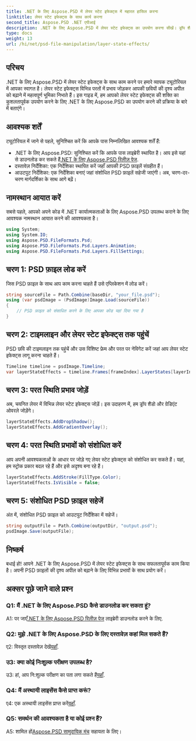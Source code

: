 ```yaml
---
title: .NET के लिए Aspose.PSD में लेयर स्टेट इफेक्ट्स में महारत हासिल करना
linktitle: लेयर स्टेट इफेक्ट्स के साथ कार्य करना
second_title: Aspose.PSD .NET एपीआई
description: .NET के लिए Aspose.PSD में लेयर स्टेट इफेक्ट्स का उपयोग करना सीखें। ड्रॉप शैडो, ग्रेडिएंट ओवरले और बहुत कुछ के साथ अपनी PSD फ़ाइलों को बेहतर बनाएं। आसान ट्यूटोरियल गाइड.
type: docs
weight: 13
url: /hi/net/psd-file-manipulation/layer-state-effects/
---
```

## परिचय
.NET के लिए Aspose.PSD में लेयर स्टेट इफेक्ट्स के साथ काम करने पर हमारे व्यापक ट्यूटोरियल में आपका स्वागत है। लेयर स्टेट इफेक्ट्स विभिन्न परतों में प्रभाव जोड़कर आपकी छवियों की दृश्य अपील को बढ़ाने में महत्वपूर्ण भूमिका निभाते हैं। इस गाइड में, हम आपको लेयर स्टेट इफेक्ट्स की शक्ति का कुशलतापूर्वक उपयोग करने के लिए .NET के लिए Aspose.PSD का उपयोग करने की प्रक्रिया के बारे में बताएंगे।
## आवश्यक शर्तें
ट्यूटोरियल में जाने से पहले, सुनिश्चित करें कि आपके पास निम्नलिखित आवश्यक शर्तें हैं:
-  .NET के लिए Aspose.PSD: सुनिश्चित करें कि आपके पास लाइब्रेरी स्थापित है। आप इसे यहां से डाउनलोड कर सकते हैं[.NET के लिए Aspose.PSD रिलीज़ पेज](https://releases.aspose.com/psd/net/).
- दस्तावेज़ निर्देशिका: एक निर्देशिका स्थापित करें जहाँ आपकी PSD फ़ाइलें संग्रहीत हैं।
- आउटपुट निर्देशिका: एक निर्देशिका बनाएं जहां संशोधित PSD फ़ाइलें सहेजी जाएंगी।
अब, चरण-दर-चरण मार्गदर्शिका के साथ आगे बढ़ें।
## नामस्थान आयात करें
सबसे पहले, आपको अपने कोड में .NET कार्यात्मकताओं के लिए Aspose.PSD उपलब्ध कराने के लिए आवश्यक नामस्थान आयात करने की आवश्यकता है।
```csharp
using System;
using System.IO;
using Aspose.PSD.FileFormats.Psd;
using Aspose.PSD.FileFormats.Psd.Layers.Animation;
using Aspose.PSD.FileFormats.Psd.Layers.FillSettings;
```
## चरण 1: PSD फ़ाइल लोड करें
जिस PSD फ़ाइल के साथ आप काम करना चाहते हैं उसे एप्लिकेशन में लोड करें।
```csharp
string sourceFile = Path.Combine(baseDir, "your_file.psd");
using (var psdImage = (PsdImage)Image.Load(sourceFile))
{
    // PSD फ़ाइल को संसाधित करने के लिए आपका कोड यहां दिया गया है
}
```
## चरण 2: टाइमलाइन और लेयर स्टेट इफेक्ट्स तक पहुंचें
PSD छवि की टाइमलाइन तक पहुंचें और उस विशिष्ट फ्रेम और परत पर नेविगेट करें जहां आप लेयर स्टेट इफेक्ट्स लागू करना चाहते हैं।
```csharp
Timeline timeline = psdImage.Timeline;
var layerStateEffects = timeline.Frames[frameIndex].LayerStates[layerIndex].StateEffects;
```
## चरण 3: परत स्थिति प्रभाव जोड़ें
अब, चयनित लेयर में विभिन्न लेयर स्टेट इफेक्ट्स जोड़ें। इस उदाहरण में, हम ड्रॉप शैडो और ग्रेडिएंट ओवरले जोड़ेंगे।
```csharp
layerStateEffects.AddDropShadow();
layerStateEffects.AddGradientOverlay();
```
## चरण 4: परत स्थिति प्रभावों को संशोधित करें
आप अपनी आवश्यकताओं के आधार पर जोड़े गए लेयर स्टेट इफेक्ट्स को संशोधित कर सकते हैं। यहां, हम स्ट्रोक प्रकार बदल रहे हैं और इसे अदृश्य बना रहे हैं।
```csharp
layerStateEffects.AddStroke(FillType.Color);
layerStateEffects.IsVisible = false;
```
## चरण 5: संशोधित PSD फ़ाइल सहेजें
अंत में, संशोधित PSD फ़ाइल को आउटपुट निर्देशिका में सहेजें।
```csharp
string outputFile = Path.Combine(outputDir, "output.psd");
psdImage.Save(outputFile);
```
## निष्कर्ष

बधाई हो! आपने .NET के लिए Aspose.PSD में लेयर स्टेट इफेक्ट्स के साथ सफलतापूर्वक काम किया है। अपनी PSD फ़ाइलों की दृश्य अपील को बढ़ाने के लिए विभिन्न प्रभावों के साथ प्रयोग करें।

## अक्सर पूछे जाने वाले प्रश्न

### Q1: मैं .NET के लिए Aspose.PSD कैसे डाउनलोड कर सकता हूं?

 A1: पर जाएँ[.NET के लिए Aspose.PSD रिलीज़ पेज](https://releases.aspose.com/psd/net/) लाइब्रेरी डाउनलोड करने के लिए.

### Q2: मुझे .NET के लिए Aspose.PSD के लिए दस्तावेज़ कहां मिल सकते हैं?

 ए2: विस्तृत दस्तावेज़ देखें[यहाँ](https://reference.aspose.com/psd/net/).

### उ3: क्या कोई निःशुल्क परीक्षण उपलब्ध है?

 उ3: हां, आप नि:शुल्क परीक्षण का पता लगा सकते हैं[यहाँ](https://releases.aspose.com/).

### Q4: मैं अस्थायी लाइसेंस कैसे प्राप्त करूं?

 ए4: एक अस्थायी लाइसेंस प्राप्त करें[यहाँ](https://purchase.aspose.com/temporary-license/).

### Q5: समर्थन की आवश्यकता है या कोई प्रश्न हैं?

 A5: शामिल हों[Aspose.PSD सामुदायिक मंच](https://forum.aspose.com/c/psd/34) सहायता के लिए।